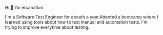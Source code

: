    Hi,👋  I’m ercanaltun
   
I'm a Software Test Engineer for abouth a year.Attented a bootcamp where I learned using tools about how to test manual and automation tests.
I'm trying to improve everytime about testing.

